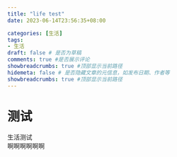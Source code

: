 ```yaml
---
title: "life test"
date: 2023-06-14T23:56:35+08:00

categories: [生活]
tags: 
- 生活
draft: false # 是否为草稿 
comments: true #是否展示评论
showbreadcrumbs: true #顶部显示当前路径
hidemeta: false # 是否隐藏文章的元信息，如发布日期、作者等
showbreadcrumbs: true #顶部显示当前路径
---
```


# 测试
生活测试  
啊啊啊啊啊啊
